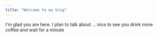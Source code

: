 ```yaml
---
title: "Welcome to my blog"
---
```


I'm glad you are here. I plan to talk about ...
nice to see you 
drink more coffee and wait for a minute

